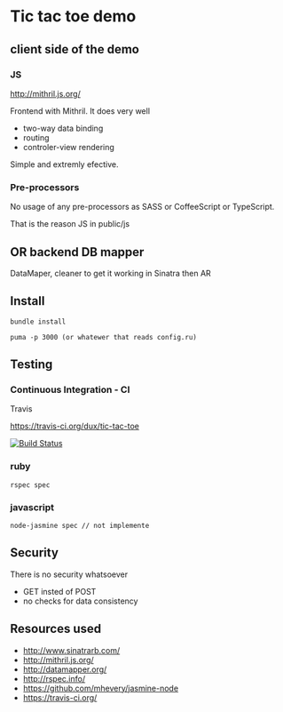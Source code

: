 # Tic tac toe demo

## client side of the demo

### JS

http://mithril.js.org/

Frontend with Mithril. It does very well
* two-way data binding
* routing
* controler-view rendering

Simple and extremly efective.


### Pre-processors

No usage of any pre-processors as SASS or CoffeeScript or TypeScript. 

That is the reason JS in public/js


## OR backend DB mapper

DataMaper, cleaner to get it working in Sinatra then AR


## Install

    bundle install

    puma -p 3000 (or whatewer that reads config.ru)


## Testing

### Continuous Integration - CI

Travis

https://travis-ci.org/dux/tic-tac-toe

[![Build Status](https://travis-ci.org/dux/tic-tac-toe.svg?branch=master)](https://travis-ci.org/dux/tic-tac-toe)

### ruby

    rspec spec

### javascript

    node-jasmine spec // not implemente


## Security

There is no security whatsoever
* GET insted of POST
* no checks for data consistency


## Resources used

* http://www.sinatrarb.com/
* http://mithril.js.org/
* http://datamapper.org/
* http://rspec.info/
* https://github.com/mhevery/jasmine-node
* https://travis-ci.org/